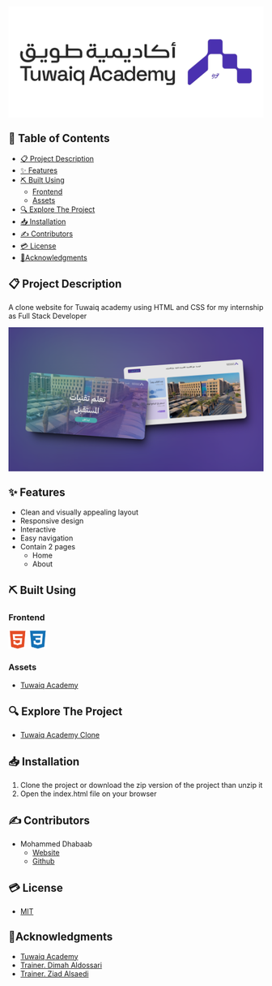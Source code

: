 <div style="display:flex; justify-content: center;">
  <img src="./assets/readme/banner/banner.jpg" alt="Project Logo" />
</div>

## 📂 Table of Contents

- [📋 Project Description](#-project-description)
- [✨ Features](#-features)
- [⛏️ Built Using](#️-built-using)
  - [Frontend](#frontend)
  - [Assets](#assets)
- [🔍 Explore The Project](#-explore-the-project)
- [📥 Installation](#-installation)
- [✍ Contributors](#-contributors)
- [💳 License](#-license)
- [🏅Acknowledgments](#acknowledgments)

## 📋 Project Description

A clone website for Tuwaiq academy using HTML and CSS for my internship as Full Stack Developer

<div style="display:flex; justify-content: center;">
  <img src="./assets/readme/view/view-main.png" alt="Project snapshot" />
</div>

## ✨ Features

- Clean and visually appealing layout
- Responsive design
- Interactive
- Easy navigation
- Contain 2 pages
  - Home
  - About

## ⛏️ Built Using

### Frontend

<a href="https://developer.mozilla.org/en-US/docs/Glossary/HTML5" target="_blank" rel="noreferrer"><img src="./assets/readme/skills/frontend/html.svg" width="36" height="36" alt="HTML5" title="HTML5" /></a>
<a href="https://www.w3.org/TR/CSS/#css" target="_blank" rel="noreferrer"><img src="./assets/readme/skills/frontend/css.svg" width="36" height="36" alt="CSS3" title="CSS3" /></a>


### Assets

- [Tuwaiq Academy](https://tuwaiq.edu.sa/)


## 🔍 Explore The Project

- [Tuwaiq Academy Clone](https://mohammed-dhabaab.github.io/tuwaiq-academy-clone/index.html)


## 📥 Installation

1. Clone the project or download the zip version of the project than unzip it
2. Open the index.html file on your browser

## ✍ Contributors

- Mohammed Dhabaab
  - [Website](https://mohammeddhabaab.com/)
  - [Github](https://github.com/mohammed-dhabaab)

## 💳 License

- [MIT](https://choosealicense.com/licenses/mit/)

## 🏅Acknowledgments
- [Tuwaiq Academy](https://mohammed-dhabaab.github.io/tuwaiq-adademy-clone/)
- [Trainer. Dimah Aldossari](https://github.com/Dimah-Aldossari)
- [Trainer. Ziad Alsaedi](https://github.com/ZiadAlsaedi)
